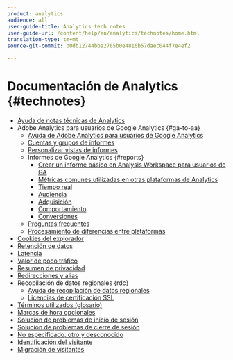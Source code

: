 ```yaml
---
product: analytics
audience: all
user-guide-title: Analytics tech notes
user-guide-url: /content/help/en/analytics/technotes/home.html
translation-type: tm+mt
source-git-commit: b0db12744bba2765b0e4816b57daec044f7e4ef2

---
```



# Documentación de Analytics {#technotes}

+ [Ayuda de notas técnicas de Analytics](home.md)
+ Adobe Analytics para usuarios de Google Analytics {#ga-to-aa}
   + [Ayuda de Adobe Analytics para usuarios de Google Analytics](ga-to-aa/home.md)
   + [Cuentas y grupos de informes](ga-to-aa/accounts.md)
   + [Personalizar vistas de informes](ga-to-aa/customization.md)
   + Informes de Google Analytics {#reports}
      + [Crear un informe básico en Analysis Workspace para usuarios de GA](ga-to-aa/reports/create-report.md)
      + [Métricas comunes utilizadas en otras plataformas de Analytics](ga-to-aa/reports/common-metrics.md)
      + [Tiempo real](ga-to-aa/reports/realtime-reports.md)
      + [Audiencia](ga-to-aa/reports/audience-reports.md)
      + [Adquisición](ga-to-aa/reports/acquisition-reports.md)
      + [Comportamiento](ga-to-aa/reports/behavior-reports.md)
      + [Conversiones](ga-to-aa/reports/conversions-reports.md)
   + [Preguntas frecuentes](ga-to-aa/faq.md)
   + [Procesamiento de diferencias entre plataformas](ga-to-aa/processing-differences.md)
+ [Cookies del explorador](cookies.md)
+ [Retención de datos](data-retention.md)
+ [Latencia](latency.md)
+ [Valor de poco tráfico](low-traffic.md)
+ [Resumen de privacidad](privacy-overview.md)
+ [Redirecciones y alias](redirects.md)
+ Recopilación de datos regionales {rdc}
   + [Ayuda de recopilación de datos regionales](rdc/regional-data-collection.md)
   + [Licencias de certificación SSL](rdc/ssl-cert-licensing.md)
+ [Términos utilizados (glosario)](terms.md)
+ [Marcas de hora opcionales](timestamps-optional.md)
+ [Solución de problemas de inicio de sesión](troubleshoot-login.md)
+ [Solución de problemas de cierre de sesión](troubleshoot-sessions.md)
+ [No especificado, otro y desconocido](unspecified.md)
+ [Identificación del visitante](visitor-identification.md)
+ [Migración de visitantes](visitor-migration.md)
